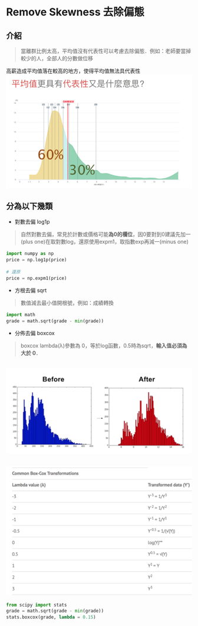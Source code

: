 # Remove Skewness 去除偏態
## 介紹
> 當離群比例太高，平均值沒有代表性可以考慮去除偏態．例如：老師要當掉較少的人，全部人的分數做位移

高薪造成平均值落在較高的地方，使得平均值無法具代表性
<br><img src="高薪造成長尾.png">
## 分為以下幾類
* 對數去偏 log1p
> 自然對數去偏，常見於計數或價格可能**為0的欄位**，因0要對到0建議先加一(plus one)在取對數log，還原使用expm1，取指數exp再減一(minus one)

```python
import numpy as np
price = np.log1p(price)

# 還原
price = np.expm1(price)
```

* 方根去偏 sqrt
> 數值減去最小值開根號，例如：成績轉換

```python
import math
grade = math.sqrt(grade - min(grade))
```

* 分佈去偏 boxcox
> boxcox lambda(λ)參數為 0，等於log函數，0.5時為sqrt，**輸入值必須為大於 0**．

<br><img src="Box cox.png">

<br><img src="Box Cox Lambda.png">
```python
from scipy import stats
grade = math.sqrt(grade - min(grade))
stats.boxcox(grade, lambda = 0.15)
```
